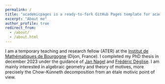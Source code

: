 ```yaml
---
permalink: /
title: "academicpages is a ready-to-fork GitHub Pages template for academic personal websites"
excerpt: "About me"
author_profile: true
redirect_from: 
  - /about/
  - /about.html
---
```

I am a temporary teaching and research fellow (ATER) at the [Institut de Mathématiques de Bourgogne](https://math.u-bourgogne.fr/) (Dijon, France). I completed my PhD thesis in december 2023 under the guidance of [Jan Nagel](http://nagel49.perso.math.cnrs.fr/) and [Frédéric Déglise](http://deglise.perso.math.cnrs.fr/). I am mainly interested in algebraic geometry and theory of motives, more precisely the Chow-Künneth decomposition from an étale motivic point of view.
